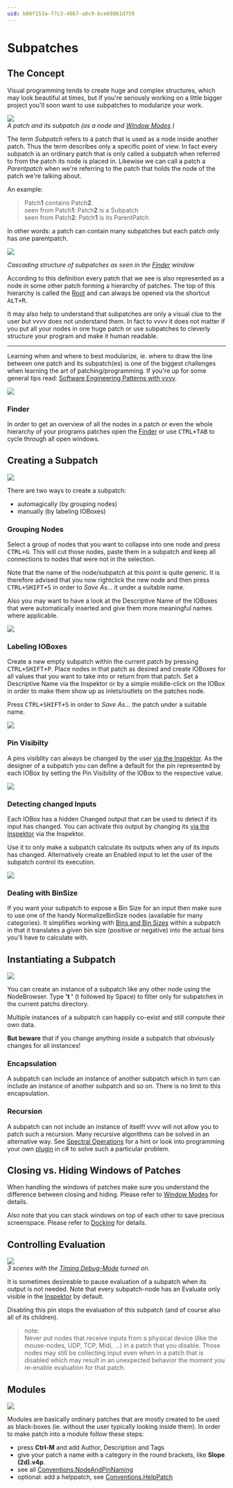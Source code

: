 ```yaml
---
uid: b66f153a-f7c3-4867-a8c9-bce69861d759
---
```


# Subpatches

## The Concept



Visual programming tends to create huge and complex structures, which may look beautiful at times, but if you're seriously working on a little bigger project you'll soon want to use subpatches to modularize your work.   




![](~/img/SubPatches-Concept2.png "")  
*A patch and its subpatch (as a node and [Window Modes](xref:5aa4e8e0-fc2c-4112-a985-7f4f0208bf48) )*  


The term *Subpatch* refers to a patch that is used as a node inside another patch. Thus the term describes only a specific point of view. In fact every subpatch is an ordinary patch that is only called a subpatch when referred to from the patch its node is placed in. Likewise we can call a patch a *Parentpatch* when we're referring to the patch that holds the node of the patch we're talking about.   

An example:  
>Patch**1** contains Patch**2**.  
seen from Patch**1**: Patch**2** is a Subpatch  
seen from Patch**2**: Patch**1** is its ParentPatch  

In other words: a patch can contain many subpatches but each patch only has one parentpatch.   



![](~/img/BasicPatching_Cascading.png "")  
 
*Cascading structure of subpatches as seen in the [Finder](xref:869d5933-4693-4b32-a7f3-5b7cfcc3a07f) window*  


According to this definition every patch that we see is also represented as a node in some other patch forming a hierarchy of patches. The top of this hierarchy is called the [Root](xref:5eea935d-c82d-4b89-8403-1fbc1d79fb93) and can always be opened via the shortcut <kbd>ALT+R</kbd>.  



 


It may also help to understand that subpatches are only a visual clue to the user but vvvv does not understand them. In fact to vvvv it does not matter if you put all your nodes in one huge patch or use subpatches to cleverly structure your program and make it human readable.   

---  

Learning when and where to best modularize, ie. where to draw the line between one patch and its subpatch(es) is one of the biggest challenges when learning the art of patching/programming. If you're up for some general tips read: [Software Engineering Patterns with vvvv](xref:3eb927ab-9bda-4f94-8481-2cdc7ae67f0d).  



![](~/img/patchingSubpatches_Finder.png "")   

### Finder
In order to get an overview of all the nodes in a patch or even the whole hierarchy of your programs patches open the [Finder](xref:869d5933-4693-4b32-a7f3-5b7cfcc3a07f) or use <kbd>CTRL+TAB</kbd> to cycle through all open windows.  



## Creating a Subpatch

![](~/img/BasicPatching_GroupingNodes3_0.png "")   


There are two ways to create a subpatch:  
* automagically (by grouping nodes)  
* manually (by labeling IOBoxes)  

### Grouping Nodes
Select a group of nodes that you want to collapse into one node and press <kbd>CTRL+G</kbd>. This will cut those nodes, paste them in a subpatch and keep all connections to nodes that were not in the selection.  

Note that the name of the node/subpatch at this point is quite generic. It is therefore advised that you now rightclick the new node and then press <kbd>CTRL+SHIFT+S</kbd> in order to *Save As...* it under a suitable name.   

Also you may want to have a look at the <span class="pin">Descriptive Name</span> of the IOBoxes that were automatically inserted and give them more meaningful names where applicable.   



![](~/img/patching-parameters_0.png "")   





### Labeling IOBoxes
Create a new empty subpatch within the current patch by pressing <kbd>CTRL+SHIFT+P</kbd>. Place nodes in that patch as desired and create IOBoxes for all values that you want to take into or return from that patch. Set a <span class="pin">Descriptive Name</span> via the Inspektor or by a simple middle-click on the IOBox in order to make them show up as inlets/outlets on the patches node.   

Press <kbd>CTRL+SHIFT+S</kbd> in order to *Save As...* the patch under a suitable name.   



![](~/img/Subpatches-Visibility.png "")   



### Pin Visibilty
A pins visiblity can always be changed by the user [via the Inspektor](xref:9666611a-6f15-4b33-8300-69f56d9ec7d4#pin-visibility). As the designer of a subpatch you can define a default for the pin represented by each IOBox by setting the <span class="pin">Pin Visibility</span> of the IOBox to the respective value.  



![](~/img/Subpatches-ChangedInputs3.png "")   

### Detecting changed Inputs
Each IOBox has a hidden <span class="pin">Changed</span> output that can be used to detect if its input has changed. You can activate this output by changing its [via the Inspektor](xref:9666611a-6f15-4b33-8300-69f56d9ec7d4#pin-visibility) via the Inspektor.  

Use it to only make a subpatch calculate its outputs when any of its inputs has changed. Alternatively create an <span class="pin">Enabled</span> input to let the user of the subpatch control its execution.   



![](~/img/Subpatches-BinSize2.png "")   



### Dealing with BinSize
If you want your subpatch to expose a <span class="pin">Bin Size</span> for an input then make sure to use one of the handy NormalizeBinSize nodes (available for many categories). It simplifies working with [Bins and Bin Sizes](xref:a2b935e8-17cd-4c26-b701-4919803792d1#bins-and-bin-sizes) within a subpatch in that it translates a given bin size (positive or negative) into the actual bins you'll have to calculate with.   


## Instantiating a Subpatch

![](~/img/SubPatches-Instancing.png "")   




You can create an instance of a subpatch like any other node using the NodeBrowser. Type **'t '** (t followed by Space) to filter only for subpatches in the current patchs directory.   

Multiple instances of a subpatch can happily co-exist and still compute their own data.   

**But beware** that if you change anything inside a subpatch that obviously changes for all instances!  

### Encapsulation
A subpatch can include an instance of another subpatch which in turn can include an instance of another subpatch and so on. There is no limit to this encapsulation.   

### Recursion
A subpatch can not include an instance of itself! vvvv will not allow you to patch such a recursion. Many recursive algorithms can be solved in an alternative way. See [Spectral Operations](xref:81251c9c-350f-462d-9d61-6d81a6896ad9) for a hint or look into programming your own [plugin](xref:766d8ac2-5145-417d-b2df-37d24e3b2b6f) in c# to solve such a particular problem.  



## Closing vs. Hiding Windows of Patches




When handling the windows of patches make sure you understand the difference between closing and hiding. Please refer to [Window Modes](xref:5aa4e8e0-fc2c-4112-a985-7f4f0208bf48) for details.  

Also note that you can stack windows on top of each other to save precious screenspace. Please refer to [Docking](xref:9a57949a-03e4-43ae-a929-bffe3ca409c9) for details.   


## Controlling Evaluation

![](~/img/SubPatches-Evaluation2.png "")   
*3 scenes with the [Timing Debug-Mode](xref:36621302-10e7-47fe-a8d0-b609c758974d#debug-timing) turned on.*  



It is sometimes desireable to pause evaluation of a subpatch when its output is not needed. Note that every subpatch-node has an <span class="pin">Evaluate</span> only visible in the [Inspektor](xref:9666611a-6f15-4b33-8300-69f56d9ec7d4) by default.  

Disabling this pin stops the evaluation of this subpatch (and of course also all of its children).   

>note:  
Never put nodes that receive inputs from a physical device (like the mouse-nodes, UDP, TCP, Midi, ...) in a patch that you disable. Those nodes may still be collecting input even when in a patch that is disabled which may result in an unexpected behavior the moment you re-enable evaluation for that patch.  
  



## Modules

![](~/img/SubPatches-Modules.png "")   




Modules are basically ordinary patches that are mostly created to be used as black-boxes (ie. without the user typically looking inside them). In order to make patch into a module follow these steps:  
* press **Ctrl-M** and add Author, Description and Tags  
* give your patch a name with a category in the round brackets, like **Slope (2d).v4p**.   
* see all [Conventions.NodeAndPinNaming](xref:db8592a2-03c3-4e8c-a540-d11df5e83078)  
* optional: add a helppatch, see [Conventions.HelpPatch](xref:07824e2d-da59-4df0-9f49-a143dc0f7625)  
